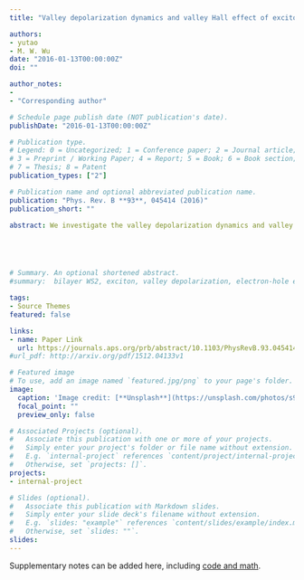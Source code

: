 ```yaml
---
title: "Valley depolarization dynamics and valley Hall effect of exciton in mono- and bilayer MoS2"

authors:
- yutao
- M. W. Wu
date: "2016-01-13T00:00:00Z"
doi: ""

author_notes:
- 
- "Corresponding author"

# Schedule page publish date (NOT publication's date).
publishDate: "2016-01-13T00:00:00Z"

# Publication type.
# Legend: 0 = Uncategorized; 1 = Conference paper; 2 = Journal article;
# 3 = Preprint / Working Paper; 4 = Report; 5 = Book; 6 = Book section;
# 7 = Thesis; 8 = Patent
publication_types: ["2"]

# Publication name and optional abbreviated publication name.
publication: "Phys. Rev. B **93**, 045414 (2016)"
publication_short: ""

abstract: We investigate the valley depolarization dynamics and valley Hall effect of exciton due to the electron-hole exchange interaction in mono- and bilayer MoS2 by solving the kinetic spin Bloch equations. The effect of the exciton energy spectra by the electron-hole exchange interaction is explicitly considered. For the valley depolarization dynamics, in the monolayer MoS2, it is found that in the strong scattering regime, the conventional motional narrowing picture in the conventional strong scattering regime is no longer valid, and a novel valley depolarization channel is opened. For the valley Hall effect of exciton, in both the mono- and bilayer MoS2, with the exciton equally pumped in the K and K' valleys, the system can evolve into the equilibrium state where the valley polarization is parallel to the effective magnetic field due to the exchange interaction. With the drift of this equilibrium state by applied uniaxial strain, the exchange interaction can induce the momentum-dependent valley/photoluminesence polarization, which leads to the valley photoluminesence Hall current. Specifically, the disorder strength dependence of the valley Hall conductivity is revealed. In the strong scattering regime, the valley Hall conductivity decreases with the increase of the disorder strength; whereas in the weak scattering regime, it saturates to a constant, which can be much larger than the one in Fermi system due to the absence of the Pauli blocking.





# Summary. An optional shortened abstract.
#summary:  bilayer WS2, exciton, valley depolarization, electron-hole exchange interactions.

tags:
- Source Themes
featured: false

links:
- name: Paper Link
  url: https://journals.aps.org/prb/abstract/10.1103/PhysRevB.93.045414
#url_pdf: http://arxiv.org/pdf/1512.04133v1

# Featured image
# To use, add an image named `featured.jpg/png` to your page's folder. 
image:
  caption: 'Image credit: [**Unsplash**](https://unsplash.com/photos/s9CC2SKySJM)'
  focal_point: ""
  preview_only: false

# Associated Projects (optional).
#   Associate this publication with one or more of your projects.
#   Simply enter your project's folder or file name without extension.
#   E.g. `internal-project` references `content/project/internal-project/index.md`.
#   Otherwise, set `projects: []`.
projects:
- internal-project

# Slides (optional).
#   Associate this publication with Markdown slides.
#   Simply enter your slide deck's filename without extension.
#   E.g. `slides: "example"` references `content/slides/example/index.md`.
#   Otherwise, set `slides: ""`.
slides:
---
```


Supplementary notes can be added here, including [code and math](https://sourcethemes.com/academic/docs/writing-markdown-latex/).
